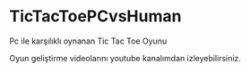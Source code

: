 # TicTacToePCvsHuman
Pc ile karşılıklı oynanan Tic Tac Toe Oyunu

Oyun geliştirme videolarını youtube kanalımdan izleyebilirsiniz.
